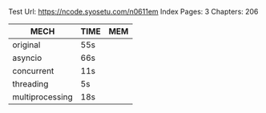 Test Url: https://ncode.syosetu.com/n0611em
Index Pages: 3
Chapters: 206

| MECH            | TIME | MEM |
| --------------- | ---- | --- |
| original        | 55s  |     |
| asyncio         | 66s  |     |
| concurrent      | 11s  |     |
| threading       | 5s   |     |
| multiprocessing | 18s  |     |
